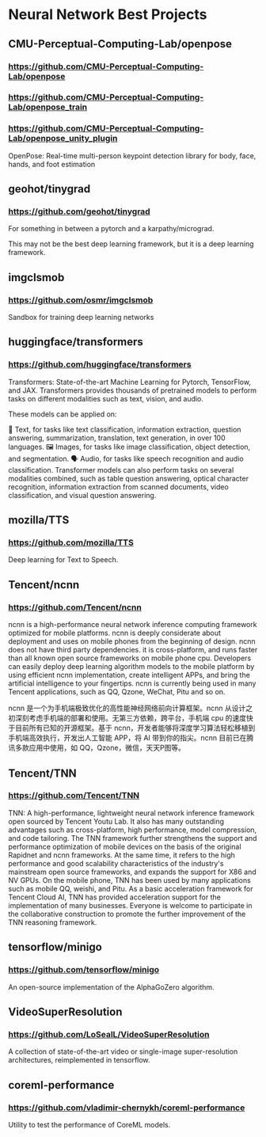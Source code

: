 # Neural Network Best Projects

## CMU-Perceptual-Computing-Lab/openpose
###
### https://github.com/CMU-Perceptual-Computing-Lab/openpose
### https://github.com/CMU-Perceptual-Computing-Lab/openpose_train
### https://github.com/CMU-Perceptual-Computing-Lab/openpose_unity_plugin

OpenPose: Real-time multi-person keypoint detection library for body, face, hands, and foot estimation


## geohot/tinygrad
### https://github.com/geohot/tinygrad
For something in between a pytorch and a karpathy/micrograd.

This may not be the best deep learning framework, but it is a deep learning framework.


## imgclsmob
### https://github.com/osmr/imgclsmob
Sandbox for training deep learning networks


## huggingface/transformers
### https://github.com/huggingface/transformers
Transformers: State-of-the-art Machine Learning for Pytorch, TensorFlow, and JAX.
Transformers provides thousands of pretrained models to perform tasks on different modalities such as text, vision, and audio.

These models can be applied on:

📝 Text, for tasks like text classification, information extraction, question answering, summarization, translation, text generation, in over 100 languages.
🖼️ Images, for tasks like image classification, object detection, and segmentation.
🗣️ Audio, for tasks like speech recognition and audio classification.
Transformer models can also perform tasks on several modalities combined, such as table question answering, optical character recognition, information extraction from scanned documents, video classification, and visual question answering.


## mozilla/TTS
### https://github.com/mozilla/TTS
Deep learning for Text to Speech.

## Tencent/ncnn
### https://github.com/Tencent/ncnn
ncnn is a high-performance neural network inference computing framework optimized for mobile platforms. ncnn is deeply considerate about deployment and uses on mobile phones from the beginning of design. ncnn does not have third party dependencies. it is cross-platform, and runs faster than all known open source frameworks on mobile phone cpu. Developers can easily deploy deep learning algorithm models to the mobile platform by using efficient ncnn implementation, create intelligent APPs, and bring the artificial intelligence to your fingertips. ncnn is currently being used in many Tencent applications, such as QQ, Qzone, WeChat, Pitu and so on.

ncnn 是一个为手机端极致优化的高性能神经网络前向计算框架。ncnn 从设计之初深刻考虑手机端的部署和使用。无第三方依赖，跨平台，手机端 cpu 的速度快于目前所有已知的开源框架。基于 ncnn，开发者能够将深度学习算法轻松移植到手机端高效执行，开发出人工智能 APP，将 AI 带到你的指尖。ncnn 目前已在腾讯多款应用中使用，如 QQ，Qzone，微信，天天P图等。


## Tencent/TNN
### https://github.com/Tencent/TNN

TNN: A high-performance, lightweight neural network inference framework open sourced by Tencent Youtu Lab. It also has many outstanding advantages such as cross-platform, high performance, model compression, and code tailoring. The TNN framework further strengthens the support and performance optimization of mobile devices on the basis of the original Rapidnet and ncnn frameworks. At the same time, it refers to the high performance and good scalability characteristics of the industry's mainstream open source frameworks, and expands the support for X86 and NV GPUs. On the mobile phone, TNN has been used by many applications such as mobile QQ, weishi, and Pitu. As a basic acceleration framework for Tencent Cloud AI, TNN has provided acceleration support for the implementation of many businesses. Everyone is welcome to participate in the collaborative construction to promote the further improvement of the TNN reasoning framework.

## tensorflow/minigo
### https://github.com/tensorflow/minigo
An open-source implementation of the AlphaGoZero algorithm.


## VideoSuperResolution
### https://github.com/LoSealL/VideoSuperResolution
A collection of state-of-the-art video or single-image super-resolution architectures, reimplemented in tensorflow.

## coreml-performance
### https://github.com/vladimir-chernykh/coreml-performance
Utility to test the performance of CoreML models.